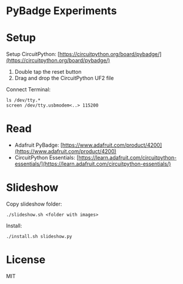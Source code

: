 # PyBadge Experiments

# Setup

Setup CircuitPython: [https://circuitpython.org/board/pybadge/](https://circuitpython.org/board/pybadge/)

1. Double tap the reset button
2. Drag and drop the CircuitPython UF2 file

Connect Terminal:

    ls /dev/tty.*
    screen /dev/tty.usbmodem<..> 115200

# Read

* Adafruit PyBadge: [https://www.adafruit.com/product/4200](https://www.adafruit.com/product/4200)
* CircuitPython Essentials: [https://learn.adafruit.com/circuitpython-essentials/](https://learn.adafruit.com/circuitpython-essentials/)

# Slideshow

Copy slideshow folder:

    ./slideshow.sh <folder with images>

Install:

    ./install.sh slideshow.py


# License

MIT
